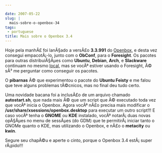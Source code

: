 ```yaml
---

date: 2007-05-22
slug: |
  mais-sobre-o-openbox-34
tags:
 - portuguese
title: Mais sobre o Openbox 3.4
---
```


Hoje pela manhÃ£ foi lanÃ§ado a versÃ£o **3.3.991** do
[Openbox](http://icculus.org/openbox/), e desta vez consegui
empacotÃ¡-lo, junto com o **ObConf**, para o **Foresight**. Os pacotes
para outras distribuiÃ§Ãµes como **Ubuntu**, **Debian**, **Arch**, e
**Slackware** continuam no mesmo
[local](http://icculus.org/openbox/index.php/Openbox:Download), mas se
vocÃª estiver usando o Foresight, Ã© sÃ³ me perguntar como conseguir os
pacotes.

O **pibarnas** Ã© que experimentou o pacote do **Ubuntu Feisty** e me
falou que teve alguns problemas tÃ©cnicos, mas no final deu tudo certo.

Uma novidade bacana foi a inclusÃ£o de um arquivo chamado
**autostart.sh**, que nada mais Ã© que um script que Ã© executado toda
vez que vocÃª inicia o Openbox. Agora vocÃª nÃ£o precisa mais modificar
o **/usr/share/xsessions/openbox.desktop** para executar um outro
script!!! E caso vocÃª tenha o **GNOME** ou **KDE** instalado, vocÃª
notarÃ¡ duas novas opÃ§Ãµes no menu de sessÃµes (do GDM) que te
permitirÃ¡ iniciar tanto o GNOMe quanto o KDE, mas utilizando o Openbox,
e nÃ£o o **metacity** ou **kwin**.

Segure seu chapÃ©u e aperte o cinto, porque o Openbox 3.4 estÃ¡ super
rÃ¡pido!!!
